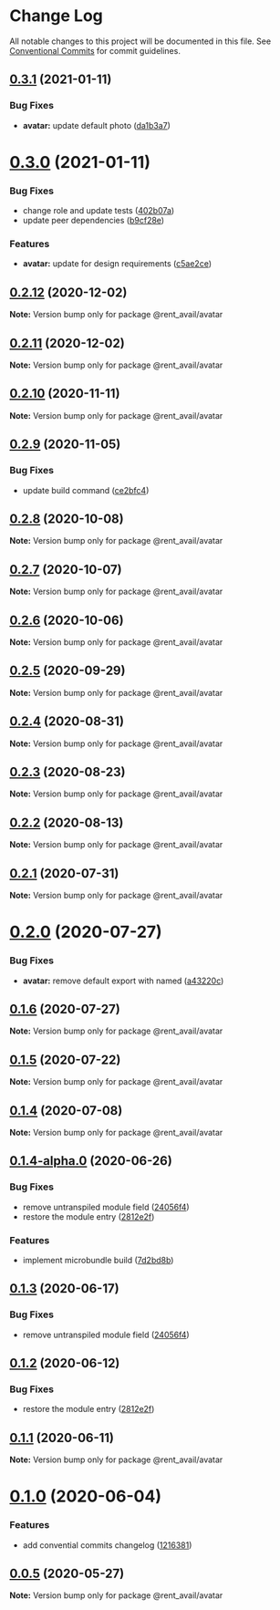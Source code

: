 # Change Log

All notable changes to this project will be documented in this file.
See [Conventional Commits](https://conventionalcommits.org) for commit guidelines.

## [0.3.1](https://github.com/rentalutions/elements/compare/@rent_avail/avatar@0.3.0...@rent_avail/avatar@0.3.1) (2021-01-11)


### Bug Fixes

* **avatar:** update default photo ([da1b3a7](https://github.com/rentalutions/elements/commit/da1b3a77c17829dc1d4619d320561d87687d701f))





# [0.3.0](https://github.com/rentalutions/elements/compare/@rent_avail/avatar@0.2.12...@rent_avail/avatar@0.3.0) (2021-01-11)


### Bug Fixes

* change role and update tests ([402b07a](https://github.com/rentalutions/elements/commit/402b07a37f1d865825afc0a9127b52e4f3e77cb1))
* update peer dependencies ([b9cf28e](https://github.com/rentalutions/elements/commit/b9cf28ea6daf7bcb028775cdcc12f1ac2a45280b))


### Features

* **avatar:** update for design requirements ([c5ae2ce](https://github.com/rentalutions/elements/commit/c5ae2ce1211c33af8d3117e809dd07c8c72df57c))





## [0.2.12](https://github.com/rentalutions/elements/compare/@rent_avail/avatar@0.2.11...@rent_avail/avatar@0.2.12) (2020-12-02)

**Note:** Version bump only for package @rent_avail/avatar





## [0.2.11](https://github.com/rentalutions/elements/compare/@rent_avail/avatar@0.2.10...@rent_avail/avatar@0.2.11) (2020-12-02)

**Note:** Version bump only for package @rent_avail/avatar





## [0.2.10](https://github.com/rentalutions/elements/compare/@rent_avail/avatar@0.2.9...@rent_avail/avatar@0.2.10) (2020-11-11)

**Note:** Version bump only for package @rent_avail/avatar





## [0.2.9](https://github.com/rentalutions/elements/compare/@rent_avail/avatar@0.2.8...@rent_avail/avatar@0.2.9) (2020-11-05)


### Bug Fixes

* update build command ([ce2bfc4](https://github.com/rentalutions/elements/commit/ce2bfc47d722b40d87bbad7806b727cc29e9712a))





## [0.2.8](https://github.com/rentalutions/elements/compare/@rent_avail/avatar@0.2.7...@rent_avail/avatar@0.2.8) (2020-10-08)

**Note:** Version bump only for package @rent_avail/avatar





## [0.2.7](https://github.com/rentalutions/elements/compare/@rent_avail/avatar@0.2.6...@rent_avail/avatar@0.2.7) (2020-10-07)

**Note:** Version bump only for package @rent_avail/avatar





## [0.2.6](https://github.com/rentalutions/elements/compare/@rent_avail/avatar@0.2.5...@rent_avail/avatar@0.2.6) (2020-10-06)

**Note:** Version bump only for package @rent_avail/avatar





## [0.2.5](https://github.com/rentalutions/elements/compare/@rent_avail/avatar@0.2.4...@rent_avail/avatar@0.2.5) (2020-09-29)

**Note:** Version bump only for package @rent_avail/avatar





## [0.2.4](https://github.com/rentalutions/elements/compare/@rent_avail/avatar@0.2.3...@rent_avail/avatar@0.2.4) (2020-08-31)

**Note:** Version bump only for package @rent_avail/avatar





## [0.2.3](https://github.com/rentalutions/elements/compare/@rent_avail/avatar@0.2.2...@rent_avail/avatar@0.2.3) (2020-08-23)

**Note:** Version bump only for package @rent_avail/avatar





## [0.2.2](https://github.com/rentalutions/elements/compare/@rent_avail/avatar@0.2.1...@rent_avail/avatar@0.2.2) (2020-08-13)

**Note:** Version bump only for package @rent_avail/avatar





## [0.2.1](https://github.com/rentalutions/elements/compare/@rent_avail/avatar@0.2.0...@rent_avail/avatar@0.2.1) (2020-07-31)

**Note:** Version bump only for package @rent_avail/avatar





# [0.2.0](https://github.com/rentalutions/elements/compare/@rent_avail/avatar@0.1.6...@rent_avail/avatar@0.2.0) (2020-07-27)


### Bug Fixes

* **avatar:** remove default export with named ([a43220c](https://github.com/rentalutions/elements/commit/a43220c6c0dd992318240458c542f653c84447a5))





## [0.1.6](https://github.com/rentalutions/elements/compare/@rent_avail/avatar@0.1.5...@rent_avail/avatar@0.1.6) (2020-07-27)

**Note:** Version bump only for package @rent_avail/avatar





## [0.1.5](https://github.com/rentalutions/elements/compare/@rent_avail/avatar@0.1.4...@rent_avail/avatar@0.1.5) (2020-07-22)

**Note:** Version bump only for package @rent_avail/avatar





## [0.1.4](https://github.com/rentalutions/elements/compare/@rent_avail/avatar@0.1.4-alpha.0...@rent_avail/avatar@0.1.4) (2020-07-08)

**Note:** Version bump only for package @rent_avail/avatar





## [0.1.4-alpha.0](https://github.com/rentalutions/elements/compare/@rent_avail/avatar@0.1.0...@rent_avail/avatar@0.1.4-alpha.0) (2020-06-26)


### Bug Fixes

* remove untranspiled module field ([24056f4](https://github.com/rentalutions/elements/commit/24056f4dcc4ab05fc8d0c604a0630d7b3a8aca3c))
* restore the module entry ([2812e2f](https://github.com/rentalutions/elements/commit/2812e2f5d71068ce37a8511d9b8c527b5d63efae))


### Features

* implement microbundle build ([7d2bd8b](https://github.com/rentalutions/elements/commit/7d2bd8b20990211f6d048a3f393d78ac15ce0142))





## [0.1.3](https://github.com/rentalutions/elements/compare/@rent_avail/avatar@0.1.2...@rent_avail/avatar@0.1.3) (2020-06-17)


### Bug Fixes

* remove untranspiled module field ([24056f4](https://github.com/rentalutions/elements/commit/24056f4dcc4ab05fc8d0c604a0630d7b3a8aca3c))





## [0.1.2](https://github.com/rentalutions/elements/compare/@rent_avail/avatar@0.1.1...@rent_avail/avatar@0.1.2) (2020-06-12)


### Bug Fixes

* restore the module entry ([2812e2f](https://github.com/rentalutions/elements/commit/2812e2f5d71068ce37a8511d9b8c527b5d63efae))





## [0.1.1](https://github.com/rentalutions/elements/compare/@rent_avail/avatar@0.1.0...@rent_avail/avatar@0.1.1) (2020-06-11)

**Note:** Version bump only for package @rent_avail/avatar





# [0.1.0](https://github.com/rentalutions/elements/compare/@rent_avail/avatar@0.0.4...@rent_avail/avatar@0.1.0) (2020-06-04)


### Features

* add convential commits changelog ([1216381](https://github.com/rentalutions/elements/commit/1216381d4e1bb8eb8dea4a2293a8bb84662195a9))





## [0.0.5](https://github.com/rentalutions/elements/compare/@rent_avail/avatar@0.0.4...@rent_avail/avatar@0.0.5) (2020-05-27)

**Note:** Version bump only for package @rent_avail/avatar
